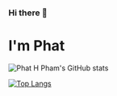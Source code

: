 ### Hi there 👋

# I'm Phat
![Phat H Pham's GitHub stats](https://github-readme-stats.vercel.app/api?username=Phat-pham99&show_icons=true&theme=light&locale=en)

[![Top Langs](https://github-readme-stats.vercel.app/api/top-langs/?username=Phat-pham99&theme=light)](https://github.com/anuraghazra/github-readme-stats)

